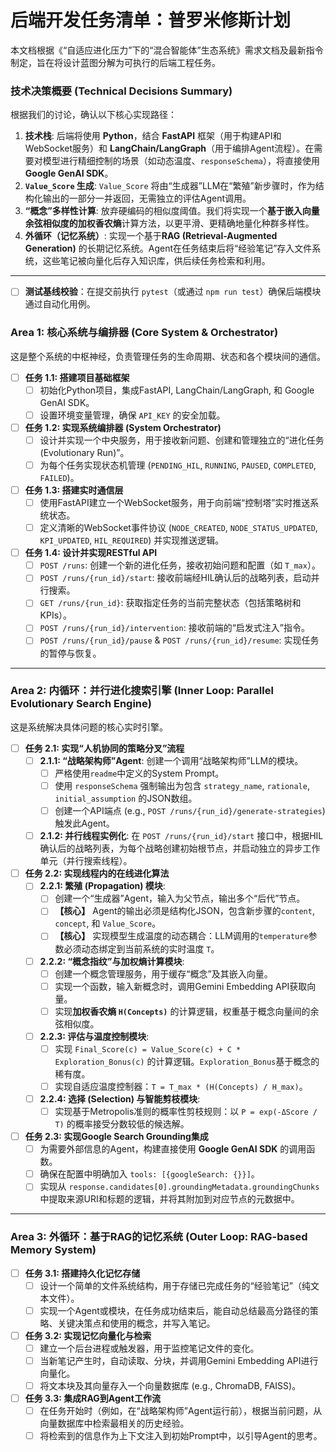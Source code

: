 # **后端开发任务清单：普罗米修斯计划**

本文档根据《“自适应进化压力”下的“混合智能体”生态系统》需求文档及最新指令制定，旨在将设计蓝图分解为可执行的后端工程任务。

### **技术决策概要 (Technical Decisions Summary)**

根据我们的讨论，确认以下核心实现路径：

1.  **技术栈**: 后端将使用 **Python**，结合 **FastAPI** 框架（用于构建API和WebSocket服务）和 **LangChain/LangGraph**（用于编排Agent流程）。在需要对模型进行精细控制的场景（如动态温度、`responseSchema`），将直接使用 **Google GenAI SDK**。
2.  **`Value_Score` 生成**: `Value_Score` 将由“生成器”LLM在“繁殖”新步骤时，作为结构化输出的一部分一并返回，无需独立的评估Agent调用。
3.  **“概念”多样性计算**: 放弃硬编码的相似度阈值。我们将实现一个**基于嵌入向量余弦相似度的加权香农熵**计算方法，以更平滑、更精确地量化种群多样性。
4.  **外循环（记忆系统）**: 实现一个基于**RAG (Retrieval-Augmented Generation)** 的长期记忆系统。Agent在任务结束后将“经验笔记”存入文件系统，这些笔记被向量化后存入知识库，供后续任务检索和利用。

---

- [ ] **测试基线校验**：在提交前执行 `pytest`（或通过 `npm run test`）确保后端模块通过自动化用例。

### **Area 1: 核心系统与编排器 (Core System & Orchestrator)**

这是整个系统的中枢神经，负责管理任务的生命周期、状态和各个模块间的通信。

-   [ ] **任务 1.1: 搭建项目基础框架**
    -   [ ] 初始化Python项目，集成FastAPI, LangChain/LangGraph, 和 Google GenAI SDK。
    -   [ ] 设置环境变量管理，确保 `API_KEY` 的安全加载。

-   [ ] **任务 1.2: 实现系统编排器 (System Orchestrator)**
    -   [ ] 设计并实现一个中央服务，用于接收新问题、创建和管理独立的“进化任务 (Evolutionary Run)”。
    -   [ ] 为每个任务实现状态机管理 (`PENDING_HIL`, `RUNNING`, `PAUSED`, `COMPLETED`, `FAILED`)。

-   [ ] **任务 1.3: 搭建实时通信层**
    -   [ ] 使用FastAPI建立一个WebSocket服务，用于向前端“控制塔”实时推送系统状态。
    -   [ ] 定义清晰的WebSocket事件协议 (`NODE_CREATED`, `NODE_STATUS_UPDATED`, `KPI_UPDATED`, `HIL_REQUIRED`) 并实现推送逻辑。

-   [ ] **任务 1.4: 设计并实现RESTful API**
    -   [ ] `POST /runs`: 创建一个新的进化任务，接收初始问题和配置（如 `T_max`）。
    -   [ ] `POST /runs/{run_id}/start`: 接收前端经HIL确认后的战略列表，启动并行搜索。
    -   [ ] `GET /runs/{run_id}`: 获取指定任务的当前完整状态（包括策略树和KPIs）。
    -   [ ] `POST /runs/{run_id}/intervention`: 接收前端的“启发式注入”指令。
    -   [ ] `POST /runs/{run_id}/pause` & `POST /runs/{run_id}/resume`: 实现任务的暂停与恢复。

---

### **Area 2: 内循环：并行进化搜索引擎 (Inner Loop: Parallel Evolutionary Search Engine)**

这是系统解决具体问题的核心实时引擎。

-   [ ] **任务 2.1: 实现“人机协同的策略分叉”流程**
    -   [ ] **2.1.1: “战略架构师”Agent**: 创建一个调用“战略架构师”LLM的模块。
        -   [ ] 严格使用`readme`中定义的System Prompt。
        -   [ ] 使用 `responseSchema` 强制输出为包含 `strategy_name`, `rationale`, `initial_assumption` 的JSON数组。
        -   [ ] 创建一个API端点 (e.g., `POST /runs/{run_id}/generate-strategies`) 触发此Agent。
    -   [ ] **2.1.2: 并行线程实例化**: 在 `POST /runs/{run_id}/start` 接口中，根据HIL确认后的战略列表，为每个战略创建初始根节点，并启动独立的异步工作单元（并行搜索线程）。

-   [ ] **任务 2.2: 实现线程内的在线进化算法**
    -   [ ] **2.2.1: 繁殖 (Propagation) 模块**:
        -   [ ] 创建一个“生成器”Agent，输入为父节点，输出多个“后代”节点。
        -   [ ] **【核心】** Agent的输出必须是结构化JSON，包含新步骤的`content`, `concept`, 和 `Value_Score`。
        -   [ ] **【核心】** 实现模型生成温度的动态耦合：LLM调用的`temperature`参数必须动态绑定到当前系统的实时温度 `T`。
    -   [ ] **2.2.2: “概念指纹”与加权熵计算模块**:
        -   [ ] 创建一个概念管理服务，用于缓存“概念”及其嵌入向量。
        -   [ ] 实现一个函数，输入新概念时，调用Gemini Embedding API获取向量。
        -   [ ] 实现**加权香农熵 `H(Concepts)`** 的计算逻辑，权重基于概念向量间的余弦相似度。
    -   [ ] **2.2.3: 评估与温度控制模块**:
        -   [ ] 实现 `Final_Score(c) = Value_Score(c) + C * Exploration_Bonus(c)` 的计算逻辑。`Exploration_Bonus`基于概念的稀有度。
        -   [ ] 实现自适应温度控制器：`T = T_max * (H(Concepts) / H_max)`。
    -   [ ] **2.2.4: 选择 (Selection) 与智能剪枝模块**:
        -   [ ] 实现基于Metropolis准则的概率性剪枝规则：以 `P = exp(-ΔScore / T)` 的概率接受分数较低的候选解。

-   [ ] **任务 2.3: 实现Google Search Grounding集成**
    -   [ ] 为需要外部信息的Agent，构建直接使用 **Google GenAI SDK** 的调用函数。
    -   [ ] 确保在配置中明确加入 `tools: [{googleSearch: {}}]`。
    -   [ ] 实现从 `response.candidates[0].groundingMetadata.groundingChunks` 中提取来源URI和标题的逻辑，并将其附加到对应节点的元数据中。

---

### **Area 3: 外循环：基于RAG的记忆系统 (Outer Loop: RAG-based Memory System)**

-   [ ] **任务 3.1: 搭建持久化记忆存储**
    -   [ ] 设计一个简单的文件系统结构，用于存储已完成任务的“经验笔记”（纯文本文件）。
    -   [ ] 实现一个Agent或模块，在任务成功结束后，能自动总结最高分路径的策略、关键决策点和使用的概念，并写入笔记。
-   [ ] **任务 3.2: 实现记忆向量化与检索**
    -   [ ] 建立一个后台进程或触发器，用于监控笔记文件的变化。
    -   [ ] 当新笔记产生时，自动读取、分块，并调用Gemini Embedding API进行向量化。
    -   [ ] 将文本块及其向量存入一个向量数据库 (e.g., ChromaDB, FAISS)。
-   [ ] **任务 3.3: 集成RAG到Agent工作流**
    -   [ ] 在任务开始时（例如，在“战略架构师”Agent运行前），根据当前问题，从向量数据库中检索最相关的历史经验。
    -   [ ] 将检索到的信息作为上下文注入到初始Prompt中，以引导Agent的思考。